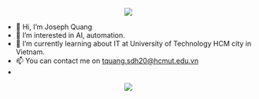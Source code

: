 <p align="center"> <img src="https://user-images.githubusercontent.com/87520683/140709515-0d09d8f6-5d22-45d1-bca4-18feaee61f2b.png"> </p>

- 👋 Hi, I’m Joseph Quang
- 👀 I’m interested in AI, automation.
- 🌱 I’m currently learning about IT at University of Technology HCM city in Vietnam.
- 📫 You can contact me on tquang.sdh20@hcmut.edu.vn
- 
<!--- 💞️ I’m looking to collaborate on ...

tquangsdh20/tquangsdh20 is a ✨ special ✨ repository because its `README.md` (this file) appears on your GitHub profile.
You can click the Preview link to take a look at your changes.
 --->
 
 <p align="center"> 
  <img src="https://user-images.githubusercontent.com/87520683/140709650-03c175f4-faa4-484a-b7fa-db7dc65632b9.png">
</p>
